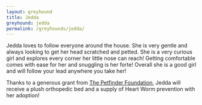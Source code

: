 ```yaml
---
layout: greyhound
title: Jedda
greyhound: jedda
permalink: /greyhounds/jedda/
---
```


Jedda loves to follow everyone around the house. She is very gentle and always looking to get her head scratched and petted. She is a very curious girl and explores every corner her little nose can reach! Getting comfortable comes with ease for her and snuggling is her forte! Overall she is a good girl and will follow your lead anywhere you take her!

Thanks to a generous grant from [The Petfinder Foundation](http://www.petfinderfoundation.com/), Jedda will receive a plush orthopedic bed and a supply of Heart Worm prevention with her adoption!

<div class="col-md-6">
<div class="fb-post" data-href="https://www.facebook.com/greyhoundpetscentraltexas/posts/10155790900013572:0" data-width="auto" data-show-text="true"></div>
</div>
